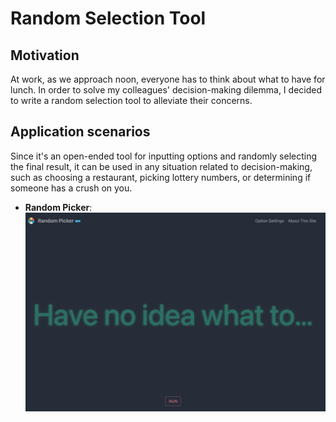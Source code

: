 # Random Selection Tool

## Motivation

At work, as we approach noon, everyone has to think about what to have for lunch. In order to solve my colleagues' decision-making dilemma, I decided to write a random selection tool to alleviate their concerns.

## Application scenarios 
Since it's an open-ended tool for inputting options and randomly selecting the final result, it can be used in any situation related to decision-making, such as choosing a restaurant, picking lottery numbers, or determining if someone has a crush on you.

- **Random Picker**:
[![Random Picker](images/random-picker-photo.jpg "Random Picker")](https://quinhsieh.github.io/random-picker)



